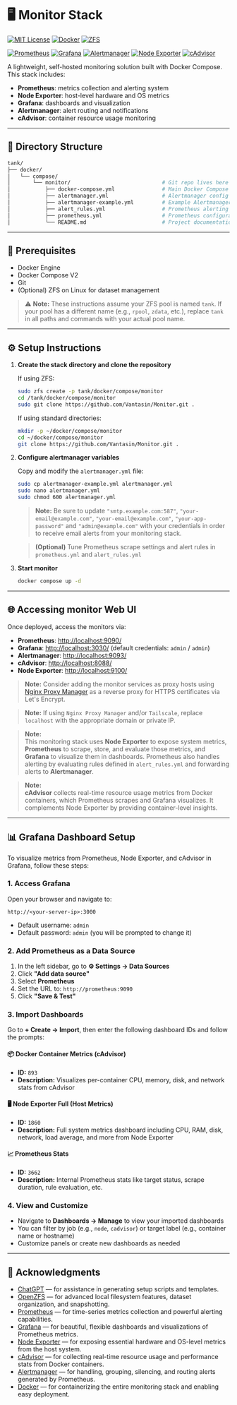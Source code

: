 # 🖥️ Monitor Stack

[![MIT License](https://img.shields.io/github/license/Vantasin/Monitor?style=flat-square)](LICENSE)
[![Docker](https://img.shields.io/badge/Docker-compose-2496ED?logo=docker&logoColor=white&style=flat-square)](https://www.docker.com/)
[![ZFS](https://img.shields.io/badge/ZFS-OpenZFS-blue?style=flat-square)](https://openzfs.org/)

[![Prometheus](https://img.shields.io/badge/Prometheus-metrics-orange?logo=prometheus&style=flat-square)](https://prometheus.io/)
[![Grafana](https://img.shields.io/badge/Grafana-dashboard-yellow?logo=grafana&style=flat-square)](https://grafana.com/)
[![Alertmanager](https://img.shields.io/badge/Alertmanager-alerting-critical?style=flat-square)](https://prometheus.io/docs/alerting/latest/alertmanager/)
[![Node Exporter](https://img.shields.io/badge/Node--Exporter-host%20metrics-lightgrey?style=flat-square)](https://github.com/prometheus/node_exporter)
[![cAdvisor](https://img.shields.io/badge/cAdvisor-container%20metrics-blue?style=flat-square)](https://github.com/google/cadvisor)

A lightweight, self-hosted monitoring solution built with Docker Compose. This stack includes:

* **Prometheus**: metrics collection and alerting system
* **Node Exporter**: host-level hardware and OS metrics
* **Grafana**: dashboards and visualization
* **Alertmanager**: alert routing and notifications
* **cAdvisor**: container resource usage monitoring

---

## 📁 Directory Structure

```bash
tank/
├── docker/
│   └── compose/
│       └── monitor/                             # Git repo lives here
│           ├── docker-compose.yml               # Main Docker Compose config
│           ├── alertmanager.yml                 # Alertmanager config with real secrets (gitignored!)
│           ├── alertmanager-example.yml         # Example Alertmanager config with email settings
│           ├── alert_rules.yml                  # Prometheus alerting rules file
│           ├── prometheus.yml                   # Prometheus configuration (scrape targets, alert rules, etc.)
│           └── README.md                        # Project documentation (This file)
```

---

## 🧰 Prerequisites

* Docker Engine
* Docker Compose V2
* Git
* (Optional) ZFS on Linux for dataset management

> ⚠️ **Note:** These instructions assume your ZFS pool is named `tank`. If your pool has a different name (e.g., `rpool`, `zdata`, etc.), replace `tank` in all paths and commands with your actual pool name.

---

## ⚙️ Setup Instructions

1. **Create the stack directory and clone the repository**

   If using ZFS:
   ```bash
   sudo zfs create -p tank/docker/compose/monitor
   cd /tank/docker/compose/monitor
   sudo git clone https://github.com/Vantasin/Monitor.git .
   ```

   If using standard directories:
   ```bash
   mkdir -p ~/docker/compose/monitor
   cd ~/docker/compose/monitor
   git clone https://github.com/Vantasin/Monitor.git .
   ```

2. **Configure alertmanager variables**

   Copy and modify the `alertmanager.yml` file:

   ```bash
   sudo cp alertmanager-example.yml alertmanager.yml
   sudo nano alertmanager.yml
   sudo chmod 600 alertmanager.yml
   ```

   > **Note:** Be sure to update `"smtp.example.com:587"`, `"your-email@example.com"`, `"your-email@example.com"`, `"your-app-password"` and `"admin@example.com"` with your credentials in order to receive email alerts from your monitoring stack.

   > **(Optional)** Tune Prometheus scrape settings and alert rules in `prometheus.yml` and `alert_rules.yml`

3. **Start monitor**

   ```bash
   docker compose up -d
   ```

---

## 🌐 Accessing monitor Web UI

Once deployed, access the monitors via:

* **Prometheus**:  [http://localhost:9090/](http://localhost:9090/)
* **Grafana**:     [http://localhost:3030/](http://localhost:3030/) (default credentials: `admin` / `admin`)
* **Alertmanager**: [http://localhost:9093/](http://localhost:9093/)
* **cAdvisor**:    [http://localhost:8088/](http://localhost:8088/)
* **Node Exporter**: [http://localhost:9100/](http://localhost:9100/)

> **Note:** Consider adding the monitor services as proxy hosts using [Nginx Proxy Manager](https://github.com/Vantasin/Nginx-Proxy-Manager.git) as a reverse proxy for HTTPS certificates via Let's Encrypt.

> **Note:** If using `Nginx Proxy Manager` and/or `Tailscale`, replace `localhost` with the appropriate domain or private IP.

> **Note:**  
> This monitoring stack uses **Node Exporter** to expose system metrics, **Prometheus** to scrape, store, and evaluate those metrics, and **Grafana** to visualize them in dashboards. Prometheus also handles alerting by evaluating rules defined in `alert_rules.yml` and forwarding alerts to **Alertmanager**.

> **Note:**  
> **cAdvisor** collects real-time resource usage metrics from Docker containers, which Prometheus scrapes and Grafana visualizes. It complements Node Exporter by providing container-level insights.

---

## 📊 Grafana Dashboard Setup

To visualize metrics from Prometheus, Node Exporter, and cAdvisor in Grafana, follow these steps:

### 1. Access Grafana
Open your browser and navigate to:

`http://<your-server-ip>:3000`

- Default username: `admin`
- Default password: `admin` (you will be prompted to change it)

### 2. Add Prometheus as a Data Source

1. In the left sidebar, go to **⚙️ Settings → Data Sources**
2. Click **"Add data source"**
3. Select **Prometheus**
4. Set the URL to: `http://prometheus:9090`
5. Click **"Save & Test"**

### 3. Import Dashboards

Go to **+ Create → Import**, then enter the following dashboard IDs and follow the prompts:

#### 📦 Docker Container Metrics (cAdvisor)
- **ID:** `893`
- **Description:** Visualizes per-container CPU, memory, disk, and network stats from cAdvisor

#### 🖥️ Node Exporter Full (Host Metrics)
- **ID:** `1860`
- **Description:** Full system metrics dashboard including CPU, RAM, disk, network, load average, and more from Node Exporter

#### 📈 Prometheus Stats
- **ID:** `3662`
- **Description:** Internal Prometheus stats like target status, scrape duration, rule evaluation, etc.

### 4. View and Customize
- Navigate to **Dashboards → Manage** to view your imported dashboards
- You can filter by job (e.g., `node`, `cadvisor`) or target label (e.g., container name or hostname)
- Customize panels or create new dashboards as needed

---

## 🙏 Acknowledgments

- [ChatGPT](https://openai.com/chatgpt) — for assistance in generating setup scripts and templates.
- [OpenZFS](https://openzfs.org/) — for advanced local filesystem features, dataset organization, and snapshotting.
- [Prometheus](https://prometheus.io/) — for time-series metrics collection and powerful alerting capabilities.
- [Grafana](https://grafana.com/) — for beautiful, flexible dashboards and visualizations of Prometheus metrics.
- [Node Exporter](https://github.com/prometheus/node_exporter) — for exposing essential hardware and OS-level metrics from the host system.
- [cAdvisor](https://github.com/google/cadvisor) — for collecting real-time resource usage and performance stats from Docker containers.
- [Alertmanager](https://prometheus.io/docs/alerting/latest/alertmanager/) — for handling, grouping, silencing, and routing alerts generated by Prometheus.
- [Docker](https://www.docker.com/) — for containerizing the entire monitoring stack and enabling easy deployment.
